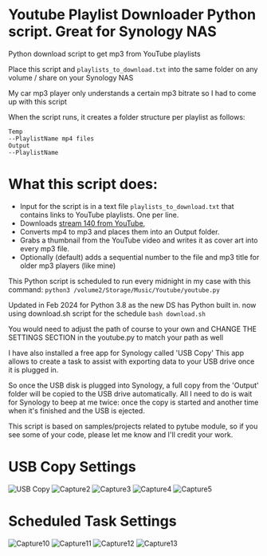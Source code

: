# Youtube Playlist Downloader Python script. Great for Synology NAS
Python download script to get mp3 from YouTube playlists

Place this script and ```playlists_to_download.txt``` into the same folder on any volume / share on your Synology NAS

My car mp3 player only understands a certain mp3 bitrate so I had to come up with this script

When the script runs, it creates a folder structure per playlist as follows:
```
Temp
--PlaylistName mp4 files
Output
--PlaylistName
```
# What this script does:
- Input for the script is in a text file ```playlists_to_download.txt``` that contains links to YouTube playlists. One per line.
- Downloads [stream 140 from YouTube](https://github.com/alekseyn1/Synology-Youtube-Downloader/blob/main/youtube-stream-codes.md), 
- Converts mp4 to mp3 and places them into an Output folder. 
- Grabs a thumbnail from the YouTube video and writes it as cover art into every mp3 file.
- Optionally (default) adds a sequential number to the file and mp3 title for older mp3 players (like mine)

This Python script is scheduled to run every midnight in my case with this command:
```python3 /volume2/Storage/Music/Youtube/youtube.py```

Updated in Feb 2024 for Python 3.8 as the new DS has Python built in. now using download.sh script for the schedule
```bash download.sh```

You would need to adjust the path of course to your own and CHANGE THE SETTINGS SECTION in the youtube.py to match your path as well

I have also installed a free app for Synology called 'USB Copy'
This app allows to create a task to assist with exporting data to your USB drive once it is plugged in.

So once the USB disk is plugged into Synology, a full copy from the 'Output' folder will be copied to the USB drive automatically. All I need to do is wait for Synology to beep at me twice: once the copy is started and another time when it's finished and the USB is ejected.

This script is based on samples/projects related to pytube module, so if you see some of your code, please let me know and I'll credit your work.

# USB Copy Settings
![USB Copy](https://user-images.githubusercontent.com/1160500/190933704-86a9ee42-64bc-45fc-89fb-c883b2288f82.PNG)
![Capture2](https://user-images.githubusercontent.com/1160500/190933705-db67110c-d75d-4073-9f7a-e9bcc25aefb9.PNG)
![Capture3](https://user-images.githubusercontent.com/1160500/190933706-ef5cfffd-e490-48cc-b279-432bfce918b4.PNG)
![Capture4](https://user-images.githubusercontent.com/1160500/190933707-da1c0dc0-5b47-4c74-a0d6-4877f05a49cd.PNG)
![Capture5](https://user-images.githubusercontent.com/1160500/190933708-235b7c92-4d77-411c-ab2d-09b4a2efc9cb.PNG)

# Scheduled Task Settings
![Capture10](https://user-images.githubusercontent.com/1160500/190933709-cdd31694-97e6-4190-8542-73000fefbf9e.PNG)
![Capture11](https://user-images.githubusercontent.com/1160500/190933710-44ccd74b-f670-4447-ac34-f2038e3c3f4a.PNG)
![Capture12](https://user-images.githubusercontent.com/1160500/190933711-a1b353fa-520c-49e9-bd69-d12d551d9c4d.PNG)
![Capture13](https://user-images.githubusercontent.com/1160500/190933712-f12f1930-527e-4735-81ef-b9335cf2ca1e.PNG)
